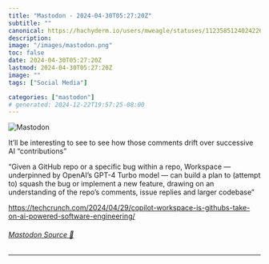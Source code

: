 ```yaml
---
title: "Mastodon - 2024-04-30T05:27:20Z"
subtitle: ""
canonical: https://hachyderm.io/users/mweagle/statuses/112358512402422663
description:
image: "/images/mastodon.png"
toc: false
date: 2024-04-30T05:27:20Z
lastmod: 2024-04-30T05:27:20Z
image: ""
tags: ["Social Media"]

categories: ["mastodon"]
# generated: 2024-12-22T19:57:25-08:00
---
```

![Mastodon](/images/mastodon.png)

<p>It’ll be interesting to see to see how those comments drift over successive AI “contributions”</p><p>“Given a GitHub repo or a specific bug within a repo, Workspace — underpinned by OpenAI’s GPT-4 Turbo model — can build a plan to (attempt to) squash the bug or implement a new feature, drawing on an understanding of the repo’s comments, issue replies and larger codebase”</p><p><a href="https://techcrunch.com/2024/04/29/copilot-workspace-is-githubs-take-on-ai-powered-software-engineering/" target="_blank" rel="nofollow noopener noreferrer" translate="no"><span class="invisible">https://</span><span class="ellipsis">techcrunch.com/2024/04/29/copi</span><span class="invisible">lot-workspace-is-githubs-take-on-ai-powered-software-engineering/</span></a></p>


###### [Mastodon Source 🐘](https://hachyderm.io/@mweagle/112358512402422663)

___
